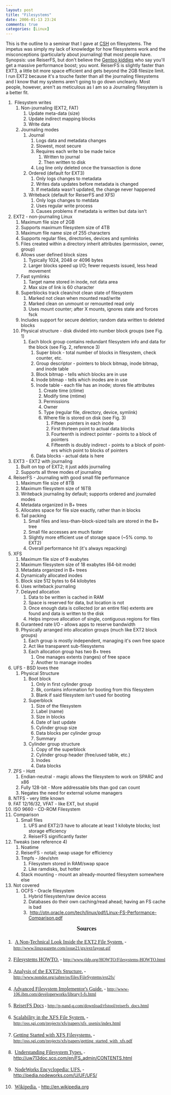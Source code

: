```yaml
---
layout: post
title: "Filesystems"
date: 2006-01-13 23:24
comments: true
categories: [Linux]
---
```

<p>This is the outline to a seminar that I gave at <a href="http://www.csh.rit.edu">CSH</a> on filesystems.  The impetus was simply my lack of knowledge for how filesystems work and the misconceptions (particularly about journaling) that most people have.  Synopsis: use ReiserFS, but don't believe the <a href="http://funroll-loops.org">Gentoo kiddies</a> who say you'll get a massive performance boost; you wont.  ReiserFS is slightly faster than EXT3, a little bit more space efficient and gets beyond the 2GB filesize limit.  I run EXT2 because  it's a touche faster than all the journaling filesystems and I know that my systems aren't going to go down uncleanly.  Most people, however, aren't as meticulous as I am so a Journaling filesystem is a better fit.

   <ol>
    <li dir="ltr" style="text-align:left">&#xA0;<span lang="en-US">Filesystem writes</span>
     <ol>
      <li dir="ltr" style="text-align:left"><span lang="en-US">	Non-journaling (EXT2, FAT)</span>
       <ol>
	<li dir="ltr" style="text-align:left"><span lang="en-US">	Update meta-data (size)</span></li>
	<li dir="ltr" style="text-align:left"><span lang="en-US">	Update indirect mapping blocks</span></li>
	<li dir="ltr" style="text-align:left"><span lang="en-US">	Write data</span></li>
       </ol>
      </li>
      <li dir="ltr" style="text-align:left"><span lang="en-US">	Journaling modes</span>
       <ol>
	<li dir="ltr" style="text-align:left"><span lang="en-US">	Journal</span>
	 <ol>
	  <li dir="ltr" style="text-align:left"><span lang="en-US">	Logs data and metadata changes</span></li>
	  <li dir="ltr" style="text-align:left"><span lang="en-US">	Slowest, most secure</span></li>
	  <li dir="ltr" style="text-align:left"><span lang="en-US">	Requires each write to be made twice</span>
	   <ol>
	    <li dir="ltr" style="text-align:left"><span lang="en-US">	Written to journal</span></li>
	    <li dir="ltr" style="text-align:left"><span lang="en-US">	Then written to disk</span></li>
	   </ol>
	  </li>
	  <li dir="ltr" style="text-align:left"><span lang="en-US">	Log line only deleted once the transaction is done</span></li>
	 </ol>
	</li>
	<li dir="ltr" style="text-align:left"><span lang="en-US">	Ordered (default for EXT3)</span>
	 <ol>
	  <li dir="ltr" style="text-align:left"><span lang="en-US">	Only logs changes to metadata</span></li>
	  <li dir="ltr" style="text-align:left"><span lang="en-US">	Writes data updates before metadata is changed</span></li>
	  <li dir="ltr" style="text-align:left"><span lang="en-US">	If metadata wasn't updated, the change never happened</span></li>
	 </ol>
	</li>
	<li dir="ltr" style="text-align:left"><span lang="en-US">	Writeback (default for ReiserFS and XFS)</span>
	 <ol>
	  <li dir="ltr" style="text-align:left"><span lang="en-US">	Only logs changes to metdata</span></li>
	  <li dir="ltr" style="text-align:left"><span lang="en-US">	Uses regular write process</span></li>
	  <li dir="ltr" style="text-align:left"><span lang="en-US">	Causes problems if metadata is written but data isn't</span></li>
	 </ol>
	</li>
       </ol>
      </li>
     </ol>
    </li>
    <li dir="ltr" style="text-align:left"><span lang="en-US">	EXT2 - non-journaling Linux</span>
     <ol>
      <li dir="ltr" style="text-align:left"><span lang="en-US">	Maximum file size of 2GB</span></li>
      <li dir="ltr" style="text-align:left"><span lang="en-US">	Supports maximum filesystem size of 4TB</span></li>
      <li dir="ltr" style="text-align:left"><span lang="en-US">	Maximum file name size of 255 characters</span></li>
      <li dir="ltr" style="text-align:left"><span lang="en-US">	Supports regular files, directories, devices and symlinks</span></li>
      <li dir="ltr" style="text-align:left"><span lang="en-US">	Files created within a directory inherit attributes (permission, owner, group)</span></li>
      <li dir="ltr" style="text-align:left"><span lang="en-US">	Allows user defined block sizes</span>
       <ol>
	<li dir="ltr" style="text-align:left"><span lang="en-US">	Typically 1024, 2048 or 4096 bytes</span></li>
	<li dir="ltr" style="text-align:left"><span lang="en-US">	Larger blocks speed up I/O; fewer requests issued, less head movement</span></li>
       </ol>
      </li>
      <li dir="ltr" style="text-align:left"><span lang="en-US">	Fast symlinks</span>
       <ol>
	<li dir="ltr" style="text-align:left"><span lang="en-US">	Target name stored in inode, not data area</span></li>
	<li dir="ltr" style="text-align:left"><span lang="en-US">	Max size of link is 60 character</span></li>
       </ol>
      </li>
      <li dir="ltr" style="text-align:left"><span lang="en-US">	Superblocks track clean/not clean state of filesystem</span>
       <ol>
	<li dir="ltr" style="text-align:left"><span lang="en-US">	Marked not clean when mounted read/write</span></li>
	<li dir="ltr" style="text-align:left"><span lang="en-US">	Marked clean on unmount or remounted read only</span></li>
	<li dir="ltr" style="text-align:left"><span lang="en-US">	Uses mount counter; after X mounts, ignores state and forces fsck</span></li>
       </ol>
      </li>
      <li dir="ltr" style="text-align:left"><span lang="en-US">	Includes support for secure deletion; random data written to deleted blocks</span></li>
      <li dir="ltr" style="text-align:left"><span lang="en-US">	Physical structure - disk divided into number block groups (see Fig. 1)</span>
       <ol>
	<li dir="ltr" style="text-align:left"><span lang="en-US">	Each block group contains redundant filesystem info and data for the block (see Fig. 2, reference 3)</span>
	 <ol>
	  <li dir="ltr" style="text-align:left"><span lang="en-US">	Super block - total number of blocks in filesystem, check counter, etc.</span></li>
	  <li dir="ltr" style="text-align:left"><span lang="en-US">	Group descriptor - pointers to block bitmap, inode bitmap, and inode table</span></li>
	  <li dir="ltr" style="text-align:left"><span lang="en-US">	Block bitmap - tells which blocks are in use</span></li>
	  <li dir="ltr" style="text-align:left"><span lang="en-US">	Inode bitmap - tells which inodes are in use</span></li>
	  <li dir="ltr" style="text-align:left"><span lang="en-US">	Inode table - each file has an inode; stores file attributes</span>
	   <ol>
	    <li dir="ltr" style="text-align:left"><span lang="en-US">	Create time (ctime)</span></li>
	    <li dir="ltr" style="text-align:left"><span lang="en-US">	Modify time (mtime)</span></li>
	    <li dir="ltr" style="text-align:left"><span lang="en-US">	Permissions</span></li>
	    <li dir="ltr" style="text-align:left"><span lang="en-US">	Owner</span></li>
	    <li dir="ltr" style="text-align:left"><span lang="en-US">	Type (regular file, directory, device, symlink)</span></li>
	    <li dir="ltr" style="text-align:left"><span lang="en-US">	Where file is stored on disk (see Fig. 3)</span>
	     <ol>
	      <li dir="ltr" style="text-align:left"><span lang="en-US">	Fifteen pointers in each inode</span></li>
	      <li dir="ltr" style="text-align:left"><span lang="en-US">	First thirteen point to actual data blocks</span></li>
	      <li dir="ltr" style="text-align:left"><span lang="en-US">	Fourteenth is indirect pointer - points to a block of pointers</span></li>
	      <li dir="ltr" style="text-align:left"><span lang="en-US">	Fifteenth is doubly indirect - points to a block of pointers which point to blocks of pointers</span></li>
	     </ol>
	    </li>
	   </ol>
	  </li>
	  <li dir="ltr" style="text-align:left"><span lang="en-US">	Data blocks - actual data is here</span></li>
	 </ol>
	</li>
       </ol>
      </li>
     </ol>
    </li>
    <li dir="ltr" style="text-align:left"><span lang="en-US">	EXT3 - EXT2 with journaling</span>
     <ol>
      <li dir="ltr" style="text-align:left"><span lang="en-US">	Built on top of EXT2; it just adds journaling</span></li>
      <li dir="ltr" style="text-align:left"><span lang="en-US">	Supports all three modes of journaling</span></li>
     </ol>
    </li>
    <li dir="ltr" style="text-align:left"><span lang="en-US">	ReiserFS - Journaling with good small file performance</span>
     <ol>
      <li dir="ltr" style="text-align:left"><span lang="en-US">	Maximum file size of 8TB</span></li>
      <li dir="ltr" style="text-align:left"><span lang="en-US">	Maximum filesystem size of 16TB</span></li>
      <li dir="ltr" style="text-align:left"><span lang="en-US">	Writeback journaling by default; supports ordered and journaled modes</span></li>
      <li dir="ltr" style="text-align:left"><span lang="en-US">	Metadata organized in B+ trees</span></li>
      <li dir="ltr" style="text-align:left"><span lang="en-US">	Allocates space for file size exactly, rather than in blocks</span></li>
      <li dir="ltr" style="text-align:left"><span lang="en-US">	Tail packing</span>
       <ol>
	<li dir="ltr" style="text-align:left"><span lang="en-US">	Small files and less-than-block-sized tails are stored in the B+ tree</span></li>
	<li dir="ltr" style="text-align:left"><span lang="en-US">	Small file accesses are much faster</span></li>
	<li dir="ltr" style="text-align:left"><span lang="en-US">	Slightly more efficient use of storage space (~5% comp. to EXT2)</span></li>
	<li dir="ltr" style="text-align:left"><span lang="en-US">	Overall performance hit (it's always repacking)</span></li>
       </ol>
      </li>
     </ol>
    </li>
    <li dir="ltr" style="text-align:left"><span lang="en-US">	XFS</span>
     <ol>
      <li dir="ltr" style="text-align:left"><span lang="en-US">	Maximum file size of 9 exabytes</span></li>
      <li dir="ltr" style="text-align:left"><span lang="en-US">	Maximum filesystem size of 18 exabytes (64-bit mode)</span></li>
      <li dir="ltr" style="text-align:left"><span lang="en-US">	Metadata organized in B+ trees</span></li>
      <li dir="ltr" style="text-align:left"><span lang="en-US">	Dynamically allocated inodes</span></li>
      <li dir="ltr" style="text-align:left"><span lang="en-US">	Block size 512 bytes to 64 kilobytes</span></li>
      <li dir="ltr" style="text-align:left"><span lang="en-US">	Uses writeback journaling</span></li>
      <li dir="ltr" style="text-align:left"><span lang="en-US">	Delayed allocation</span>
       <ol>
	<li dir="ltr" style="text-align:left"><span lang="en-US">	Data to be written is cached in RAM</span></li>
	<li dir="ltr" style="text-align:left"><span lang="en-US">	Space is reserved for data, but location is not</span></li>
	<li dir="ltr" style="text-align:left"><span lang="en-US">	Once enough data is collected (or an entire file) extents are found and data is written to the disk</span></li>
	<li dir="ltr" style="text-align:left"><span lang="en-US">	Helps improve allocation of single, contiguous regions for files</span></li>
       </ol>
      </li>
      <li dir="ltr" style="text-align:left"><span lang="en-US">	Guranteed rate I/O - allows apps to reserve bandwidth</span></li>
      <li dir="ltr" style="text-align:left"><span lang="en-US">	Physically arranged into allocation groups (much like EXT2 block groups)</span>
       <ol>
	<li dir="ltr" style="text-align:left"><span lang="en-US">	Each group is mostly independent, managing it's own free space</span></li>
	<li dir="ltr" style="text-align:left"><span lang="en-US">	Act like transparent sub-filesystems</span></li>
	<li dir="ltr" style="text-align:left"><span lang="en-US">	Each allocation group has two B+ trees</span>
	 <ol>
	  <li dir="ltr" style="text-align:left"><span lang="en-US">	One manages extents (ranges) of free space</span></li>
	  <li dir="ltr" style="text-align:left"><span lang="en-US">	Another to manage inodes</span></li>
	 </ol>
	</li>
       </ol>
      </li>
     </ol>
    </li>
    <li dir="ltr" style="text-align:left"><span lang="en-US">	UFS - BSD loves thee</span>
     <ol>
      <li dir="ltr" style="text-align:left"><span lang="en-US">	Physical Structure</span>
       <ol>
	<li dir="ltr" style="text-align:left"><span lang="en-US">	Boot block</span>
	 <ol>
	  <li dir="ltr" style="text-align:left"><span lang="en-US">	Only in first cylinder group</span></li>
	  <li dir="ltr" style="text-align:left"><span lang="en-US">	8k, contains information for booting from this filesystem</span></li>
	  <li dir="ltr" style="text-align:left"><span lang="en-US">	Blank if said filesystem isn't used for booting</span></li>
	 </ol>
	</li>
	<li dir="ltr" style="text-align:left"><span lang="en-US">	Superblock</span>
	 <ol>
	  <li dir="ltr" style="text-align:left"><span lang="en-US">	Size of the filesystem</span></li>
	  <li dir="ltr" style="text-align:left"><span lang="en-US">	Label (name)</span></li>
	  <li dir="ltr" style="text-align:left"><span lang="en-US">	Size in blocks</span></li>
	  <li dir="ltr" style="text-align:left"><span lang="en-US">	Date of last update</span></li>
	  <li dir="ltr" style="text-align:left"><span lang="en-US">	Cylinder group size</span></li>
	  <li dir="ltr" style="text-align:left"><span lang="en-US">	Data blocks per cylinder group</span></li>
	  <li dir="ltr" style="text-align:left"><span lang="en-US">	Summary</span></li>
	 </ol>
	</li>
	<li dir="ltr" style="text-align:left"><span lang="en-US">	Cylinder group structure</span>
	 <ol>
	  <li dir="ltr" style="text-align:left"><span lang="en-US">	Copy of the superblock</span></li>
	  <li dir="ltr" style="text-align:left"><span lang="en-US">	Cylinder group header (free/used table, etc.)</span></li>
	  <li dir="ltr" style="text-align:left"><span lang="en-US">	Inodes</span></li>
	  <li dir="ltr" style="text-align:left"><span lang="en-US">	Data blocks</span></li>
	 </ol>
	</li>
       </ol>
      </li>
     </ol>
    </li>
    <li dir="ltr" style="text-align:left"><span lang="en-US">	ZFS - Hott</span>
     <ol>
      <li dir="ltr" style="text-align:left"><span lang="en-US">	Endian-neutral - magic allows the filesystem to work on SPARC and x86</span></li>
      <li dir="ltr" style="text-align:left"><span lang="en-US">	Fully 128-bit - More addressable bits than god can count</span></li>
      <li dir="ltr" style="text-align:left"><span lang="en-US">	Negates the need for external volume managers</span></li>
     </ol>
    </li>
    <li dir="ltr" style="text-align:left"><span lang="en-US">	NTFS - very little known</span></li>
    <li dir="ltr" style="text-align:left"><span lang="en-US">	FAT 12/16/32, VFAT - like EXT, but stupid</span></li>
    <li dir="ltr" style="text-align:left"><span lang="en-US">	ISO 9660 - CD-ROM Filesystem</span></li>
    <li dir="ltr" style="text-align:left"><span lang="en-US">	Comparison</span>
     <ol>
      <li dir="ltr" style="text-align:left"><span lang="en-US">	Small files</span>
       <ol>
	<li dir="ltr" style="text-align:left"><span lang="en-US">	UFS and EXT2/3 have to allocate at least 1 kilobyte blocks; lost storage efficiency</span></li>
	<li dir="ltr" style="text-align:left"><span lang="en-US">	ReiserFS significantly faster</span></li>
       </ol>
      </li>
     </ol>
    </li>
    <li dir="ltr" style="text-align:left"><span lang="en-US">	Tweaks (see reference 4)</span>
     <ol>
      <li dir="ltr" style="text-align:left"><span lang="en-US">	Noatime</span></li>
      <li dir="ltr" style="text-align:left"><span lang="en-US">	ReiserFS - notail; swap usage for efficiency</span></li>
      <li dir="ltr" style="text-align:left"><span lang="en-US">	Tmpfs - /dev/shm</span>
       <ol>
	<li dir="ltr" style="text-align:left"><span lang="en-US">	Filesystem stored in RAM/swap space</span></li>
	<li dir="ltr" style="text-align:left"><span lang="en-US">	Like ramdisks, but hotter</span></li>
       </ol>
      </li>
      <li dir="ltr" style="text-align:left"><span lang="en-US">	Stack mounting - mount an already-mounted filesystem somewhere else</span></li>
     </ol>
    </li>
    <li dir="ltr" style="text-align:left"><span lang="en-US">	Not covered</span>
     <ol>
      <li dir="ltr" style="text-align:left"><span lang="en-US">	OCFS - Oracle filesystem</span>
       <ol>
	<li dir="ltr" style="text-align:left"><span lang="en-US">	Hybrid filesystem/raw device access</span></li>
	<li dir="ltr" style="text-align:left"><span lang="en-US">	Databases do their own caching/read ahead; having an FS cache is bad</span></li>
	<li dir="ltr" style="text-align:left"><span lang="en-US">&#xA0;</span><a href="http://otn.oracle.com/tech/linux/pdf/Linux-FS-Performance-Comparison.pdf"><span lang="en-US">http://otn.oracle.com/tech/linux/pdf/Linux-FS-Performance-Comparison.pdf</span></a></li>
       </ol>
      </li>
     </ol>
    </li>
   </ol>
   </p><p class="ww-preformatted_text" dir="ltr" style="text-align:center;margin-bottom:14pt"><span lang="en-US">&#xA0;</span><span style="font-weight:bold;font-size:14pt;font-family:'Times New Roman'" lang="en-US">Sources</span></p>
   <ol>
    <li class="ww-preformatted_text" dir="ltr" style="text-align:left;margin-bottom:14pt"><span style="font-weight:bold;font-size:14pt;font-family:'Times New Roman'" lang="en-US">&#xA0;</span><span style="font-size:12pt;font-family:'Times New Roman';text-decoration:underline" lang="en-US">A Non-Technical Look Inside the EXT2 File System.</span><span style="font-size:12pt;font-family:'Times New Roman'" lang="en-US"> - </span><a href="http://www.linuxgazette.com/issue21/gx/ext/layout.gif"><span style="font-family:'Times New Roman'" lang="en-US">http://www.linuxgazette.com/issue21/gx/ext/layout.gif</span></a></li>
    <li class="ww-preformatted_text" dir="ltr" style="text-align:left;margin-bottom:14pt"><span style="font-size:12pt;font-family:'Times New Roman';text-decoration:underline" lang="en-US">	Filesystems HOWTO.</span><a name="_Hlt496279260"><span style="font-size:12pt;font-family:'Times New Roman'" lang="en-US"> - </span></a><a href="http://www.tldp.org/HOWTO/Filesystems-HOWTO.html"><span style="font-family:'Times New Roman'" lang="en-US">http://www.tldp.org/HOWTO/Filesystems-HOWTO.html</span></a></li>
    <li class="ww-preformatted_text" dir="ltr" style="text-align:left;margin-bottom:14pt"><span style="font-size:12pt;font-family:'Times New Roman';text-decoration:underline" lang="en-US">	Analysis of the EXT2fs Structure.</span><span style="font-size:12pt;font-family:'Times New Roman'" lang="en-US"> - </span><a href="http://www.nondot.org/sabre/os/files/FileSystems/ext2fs/"><span style="font-family:'Times New Roman'" lang="en-US">http://www.nondot.org/sabre/os/files/FileSystems/ext2fs/</span></a></li>
    <li class="ww-preformatted_text" dir="ltr" style="text-align:left;margin-bottom:14pt"><span style="font-size:12pt;font-family:'Times New Roman';text-decoration:underline" lang="en-US">	Advanced Filesystem Implementor's Guide.</span><span style="font-size:12pt;font-family:'Times New Roman'" lang="en-US"> - </span><span style="font-size:12pt;font-family:'Times New Roman';text-decoration:underline" lang="en-US"></span><a href="http://www-106.ibm.com/developerworks/library/l-fs.html"><span style="font-family:'Times New Roman'" lang="en-US">http://www-106.ibm.com/developerworks/library/l-fs.html</span></a></li>
    <li class="ww-preformatted_text" dir="ltr" style="text-align:left;margin-bottom:14pt"><span style="font-size:12pt;font-family:'Times New Roman';text-decoration:underline" lang="en-US">	ReiserFS Docs</span><span style="font-family:'Times New Roman'" lang="en-US"> - </span><a href="http://p-nand-q.com/download/rfstool/reiserfs_docs.html"><span style="font-family:'Times New Roman'" lang="en-US">http://p-nand-q.com/download/rfstool/reiserfs_docs.html</span></a></li>
    <li class="ww-preformatted_text" dir="ltr" style="text-align:left;margin-bottom:14pt"><span style="font-size:12pt;font-family:'Times New Roman';text-decoration:underline" lang="en-US">	Scalability in the XFS File System.</span><span style="font-size:12pt;font-family:'Times New Roman'" lang="en-US"> - </span><a href="http://oss.sgi.com/projects/xfs/papers/xfs_usenix/index.html"><span style="font-family:'Times New Roman'" lang="en-US">http://oss.sgi.com/projects/xfs/papers/xfs_usenix/index.html</span></a></li>
    <li class="ww-preformatted_text" dir="ltr" style="text-align:left;margin-bottom:14pt"><span style="font-size:12pt;font-family:'Times New Roman';text-decoration:underline" lang="en-US">	Getting Started with XFS Filesystems.</span><span style="font-size:12pt;font-family:'Times New Roman'" lang="en-US"> - </span><a href="http://oss.sgi.com/projects/xfs/papers/getting_started_with_xfs.pdf"><span style="font-family:'Times New Roman'" lang="en-US">http://oss.sgi.com/projects/xfs/papers/getting_started_with_xfs.pdf</span></a></li>
    <li class="ww-preformatted_text" dir="ltr" style="text-align:left;margin-bottom:14pt"><span style="font-size:12pt;font-family:'Times New Roman'" lang="en-US">&#xA0;</span><span style="font-size:12pt;font-family:'Times New Roman';text-decoration:underline" lang="en-US">Understanding Filesystem Types.</span><span style="font-family:'Times New Roman'" lang="en-US">	- </span><a href="http://uw713doc.sco.com/en/FS_admin/CONTENTS.html"><span lang="en-US">http://uw713doc.sco.com/en/FS_admin/CONTENTS.html</span></a></li>
    <li class="ww-preformatted_text" dir="ltr" style="text-align:left;margin-bottom:14pt"><span style="font-size:12pt;font-family:'Times New Roman'" lang="en-US">&#xA0;</span><span style="font-size:12pt;font-family:'Times New Roman';text-decoration:underline" lang="en-US">NodeWorks Encyclopedia: UFS.</span><span style="font-size:12pt;font-family:'Times New Roman'" lang="en-US"> - </span><a href="http://pedia.nodeworks.com/U/UF/UFS/"><span lang="en-US">http://pedia.nodeworks.com/U/UF/UFS/</span></a></li>
    <li class="ww-preformatted_text" dir="ltr" style="text-align:left;margin-bottom:14pt"><span style="font-size:12pt;font-family:'Times New Roman'" lang="en-US">&#xA0;</span><span style="font-size:12pt;font-family:'Times New Roman';text-decoration:underline" lang="en-US">Wikipedia.</span><span style="font-size:12pt;font-family:'Times New Roman'" lang="en-US"> - </span><a name="_Hlt496294964"><span style="font-size:12pt;font-family:'Times New Roman'" lang="en-US"></span></a><a href="http://en.wikipedia.org"><span lang="en-US">http://en.wikipedia.org</span></a></li>
   </ol>
